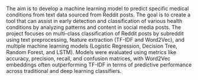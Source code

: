 The aim is to develop a machine learning model to predict specific medical conditions from text data sourced from Reddit posts. The goal is to create a tool that can assist in early detection and classification of various health conditions by analyzing patterns and content in social media posts. The project focuses on multi-class classification of Reddit posts by subreddit using text preprocessing, feature extraction (TF-IDF and Word2Vec), and multiple machine learning models (Logistic Regression, Decision Tree, Random Forest, and LSTM). Models were evaluated using metrics like accuracy, precision, recall, and confusion matrices, with Word2Vec embeddings often outperforming TF-IDF in terms of predictive performance across traditional and deep learning classifiers.
